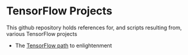 # TensorFlow Projects

This github repository holds references for, and scripts resulting from, various TensorFlow projects

* The [TensorFlow path](https://www.tensorflow.org/resources/learn-ml) to enlightenment 
